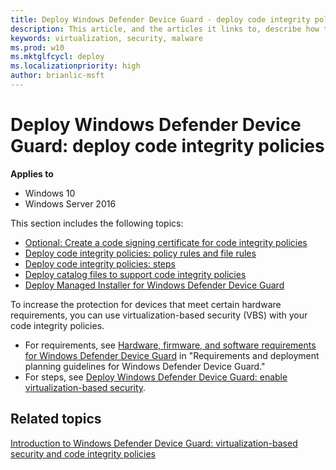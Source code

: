 ```yaml
---
title: Deploy Windows Defender Device Guard - deploy code integrity policies (Windows 10)
description: This article, and the articles it links to, describe how to create code integrity policies, one of the main features that are part of Windows Defender Device Guard in Windows 10. 
keywords: virtualization, security, malware
ms.prod: w10
ms.mktglfcycl: deploy
ms.localizationpriority: high
author: brianlic-msft
---
```


# Deploy Windows Defender Device Guard: deploy code integrity policies

**Applies to**
-   Windows 10
-   Windows Server 2016

This section includes the following topics:

- [Optional: Create a code signing certificate for code integrity policies](optional-create-a-code-signing-certificate-for-code-integrity-policies.md)
- [Deploy code integrity policies: policy rules and file rules](deploy-code-integrity-policies-policy-rules-and-file-rules.md)
- [Deploy code integrity policies: steps](deploy-code-integrity-policies-steps.md)
- [Deploy catalog files to support code integrity policies](deploy-catalog-files-to-support-code-integrity-policies.md)
- [Deploy Managed Installer for Windows Defender Device Guard](deploy-managed-installer-for-device-guard.md)

To increase the protection for devices that meet certain hardware requirements, you can use virtualization-based security (VBS) with your code integrity policies.
- For requirements, see [Hardware, firmware, and software requirements for Windows Defender Device Guard](requirements-and-deployment-planning-guidelines-for-device-guard.md#hardware-firmware-and-software-requirements-for-windows-defender-device-guard) in "Requirements and deployment planning guidelines for Windows Defender Device Guard."
- For steps, see [Deploy Windows Defender Device Guard: enable virtualization-based security](deploy-device-guard-enable-virtualization-based-security.md).

## Related topics

[Introduction to Windows Defender Device Guard: virtualization-based security and code integrity policies](introduction-to-device-guard-virtualization-based-security-and-code-integrity-policies.md)

